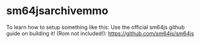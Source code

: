 # sm64jsarchivemmo
To learn how to setup something like this: Use the official sm64js github guide on building it! (Rom not included!): https://github.com/sm64js/sm64js
